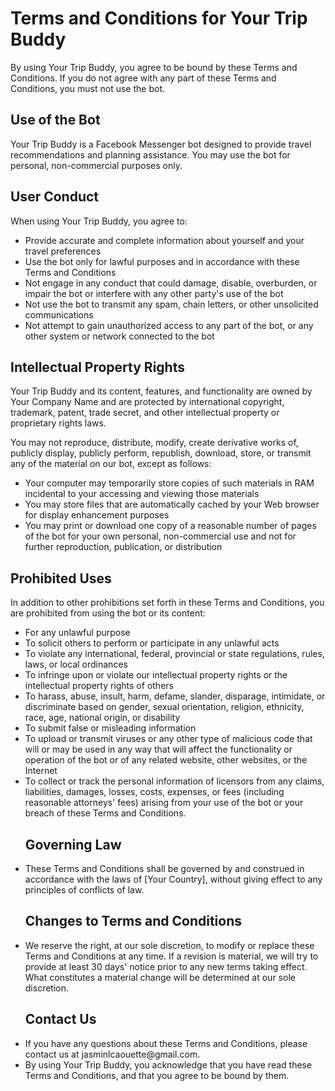 <html lang="en">
<head>
  <meta charset="UTF-8">
  <title>Terms and Conditions - Your Trip Buddy</title>
</head>
<body>
  <h1>Terms and Conditions for Your Trip Buddy</h1>
  <p>By using Your Trip Buddy, you agree to be bound by these Terms and Conditions. If you do not agree with any part of these Terms and Conditions, you must not use the bot.</p>
  <h2>Use of the Bot</h2>
  <p>Your Trip Buddy is a Facebook Messenger bot designed to provide travel recommendations and planning assistance. You may use the bot for personal, non-commercial purposes only.</p>
  <h2>User Conduct</h2>
  <p>When using Your Trip Buddy, you agree to:</p>
  <ul>
    <li>Provide accurate and complete information about yourself and your travel preferences</li>
    <li>Use the bot only for lawful purposes and in accordance with these Terms and Conditions</li>
    <li>Not engage in any conduct that could damage, disable, overburden, or impair the bot or interfere with any other party's use of the bot</li>
    <li>Not use the bot to transmit any spam, chain letters, or other unsolicited communications</li>
    <li>Not attempt to gain unauthorized access to any part of the bot, or any other system or network connected to the bot</li>
  </ul>
  <h2>Intellectual Property Rights</h2>
  <p>Your Trip Buddy and its content, features, and functionality are owned by Your Company Name and are protected by international copyright, trademark, patent, trade secret, and other intellectual property or proprietary rights laws.</p>
  <p>You may not reproduce, distribute, modify, create derivative works of, publicly display, publicly perform, republish, download, store, or transmit any of the material on our bot, except as follows:</p>
  <ul>
    <li>Your computer may temporarily store copies of such materials in RAM incidental to your accessing and viewing those materials</li>
    <li>You may store files that are automatically cached by your Web browser for display enhancement purposes</li>
    <li>You may print or download one copy of a reasonable number of pages of the bot for your own personal, non-commercial use and not for further reproduction, publication, or distribution</li>
  </ul>
  <h2>Prohibited Uses</h2>
  <p>In addition to other prohibitions set forth in these Terms and Conditions, you are prohibited from using the bot or its content:</p>
  <ul>
    <li>For any unlawful purpose</li>
    <li>To solicit others to perform or participate in any unlawful acts</li>
    <li>To violate any international, federal, provincial or state regulations, rules, laws, or local ordinances</li>
    <li>To infringe upon or violate our intellectual property rights or the intellectual property rights of others</li>
    <li>To harass, abuse, insult, harm, defame, slander, disparage, intimidate, or discriminate based on gender, sexual orientation, religion, ethnicity, race, age, national origin, or disability</li>
    <li>To submit false or misleading information</li>
    <li>To upload or transmit viruses or any other type of malicious code that will or may be used in any way that will affect the functionality or operation of the bot or of any related website, other websites, or the Internet</li>
    <li>To collect or track the personal information of licensors from any claims, liabilities, damages, losses, costs, expenses, or fees (including reasonable attorneys' fees) arising from your use of the bot or your breach of these Terms and Conditions.</li>
<h2>Governing Law</h2>
<li>These Terms and Conditions shall be governed by and construed in accordance with the laws of [Your Country], without giving effect to any principles of conflicts of law.</li>
<h2>Changes to Terms and Conditions</h2>
<li>We reserve the right, at our sole discretion, to modify or replace these Terms and Conditions at any time. If a revision is material, we will try to provide at least 30 days' notice prior to any new terms taking effect. What constitutes a material change will be determined at our sole discretion.</li>
<h2>Contact Us</h2>
<li>If you have any questions about these Terms and Conditions, please contact us at jasminlcaouette@gmail.com.</li>
<li>By using Your Trip Buddy, you acknowledge that you have read these Terms and Conditions, and that you agree to be bound by them.</li>
